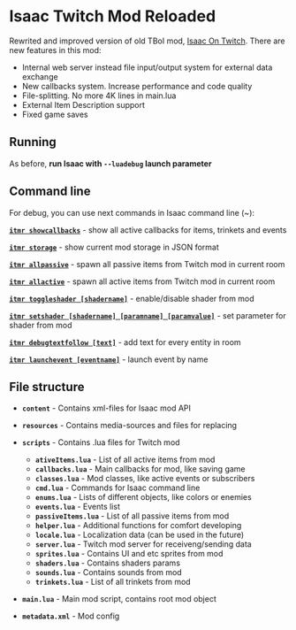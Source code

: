 # Isaac Twitch Mod Reloaded

Rewrited and improved version of old TBoI mod, [Isaac On Twitch](https://github.com/VFStudio/IsaacOnTwitch/). There are new features in this mod:

- Internal web server instead file input/output system for external data exchange
- New callbacks system. Increase performance and code quality
- File-splitting. No more 4K lines in main.lua
- External Item Description support
- Fixed game saves

## Running
As before, **run Isaac with `--luadebug` launch parameter**

## Command line

For debug, you can use next commands in Isaac command line (~):



**<u>`itmr showcallbacks`</u>** - show all active callbacks for items, trinkets and events

**<u>`itmr storage`</u>** - show current mod storage in JSON format

**<u>`itmr allpassive`</u>** - spawn all passive items from Twitch mod in current room

**<u>`itmr allactive`</u>** - spawn all active items from Twitch mod in current room

**<u>`itmr toggleshader [shadername]`</u>** - enable/disable shader from mod

**<u>`itmr setshader [shadername] [paramname] [paramvalue]`</u>** - set parameter for shader from mod

**<u>`itmr debugtextfollow [text]`</u>** - add text for every entity in room

**<u>`itmr launchevent [eventname]`</u>** - launch event by name



## File structure

- **`content`** - Contains xml-files for Isaac mod API
- **`resources`** - Contains media-sources and files for replacing

- **`scripts`** - Contains .lua files for Twitch mod
  - **`ativeItems.lua`** - List of all active items from mod
  - **`callbacks.lua`** - Main callbacks for mod, like saving game
  - **`classes.lua`** - Mod classes, like active events or subscribers
  - **`cmd.lua`** - Commands for Isaac command line
  - **`enums.lua`** - Lists of different objects, like colors or enemies
  - **`events.lua`** - Events list
  - **`passiveItems.lua`** - List of all passive items from mod
  - **`helper.lua`** - Additional functions for comfort developing
  - **`locale.lua`** - Localization data (can be used in the future)
  - **`server.lua`** - Twitch mod server for receiveng/sending data
  - **`sprites.lua`** - Contains UI and etc sprites from mod
  - **`shaders.lua`** - Contains shaders params
  - **`sounds.lua`** - Contains sounds from mod
  - **`trinkets.lua`** - List of all trinkets from mod
- **`main.lua`** - Main mod script, contains root mod object

- **`metadata.xml`** - Mod config
